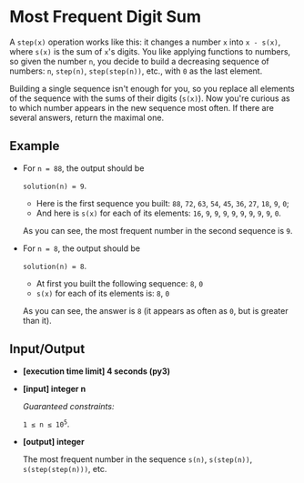 # Most Frequent Digit Sum

A `step(x)` operation works like this: it changes a number `x` into `x - s(x)`, where `s(x)` is the sum of `x`'s digits. You like applying functions to numbers, so given the number `n`, you decide to build a decreasing sequence of numbers: `n`, `step(n)`, `step(step(n))`, etc., with `0` as the last element.

Building a single sequence isn't enough for you, so you replace all elements of the sequence with the sums of their digits (`s(x)`). Now you're curious as to which number appears in the new sequence most often. If there are several answers, return the maximal one.

## Example

- For `n = 88`, the output should be

	`solution(n) = 9`.

	* Here is the first sequence you built: `88`, `72`, `63`, `54`, `45`, `36`, `27`, `18`, `9`, `0`;
	* And here is `s(x)` for each of its elements: `16`, `9`, `9`, `9`, `9`, `9`, `9`, `9`, `9`, `0`.

	As you can see, the most frequent number in the second sequence is `9`.

- For `n = 8`, the output should be

	`solution(n) = 8`.

	* At first you built the following sequence: `8`, `0`
	* `s(x)` for each of its elements is: `8`, `0`

	As you can see, the answer is `8` (it appears as often as `0`, but is greater than it).

## Input/Output

- **[execution time limit] 4 seconds (py3)**

- **[input] integer n**

	*Guaranteed constraints:*

	<code>1 ≤ n ≤ 10<sup>5</sup></code>.

- **[output] integer**

	The most frequent number in the sequence `s(n)`, `s(step(n))`, `s(step(step(n)))`, etc.

